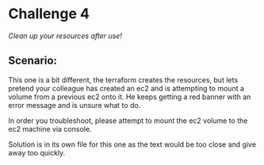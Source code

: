 # Challenge 4

*Clean up your resources after use!*

## Scenario:

This one is a bit different, the terraform creates the resources, but lets pretend your colleague has created an ec2 and is attempting to mount a volume from a previous ec2 onto it. He keeps getting a red banner with an error message and is unsure what to do.

In order you troubleshoot, please attempt to mount the ec2 volume to the ec2 machine via console.

Solution is in its own file for this one as the text would be too close and give away too quickly.